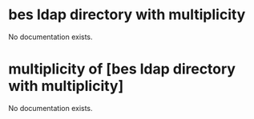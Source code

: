 # bes ldap directory with multiplicity

No documentation exists.

# multiplicity of [bes ldap directory with multiplicity]

No documentation exists.
